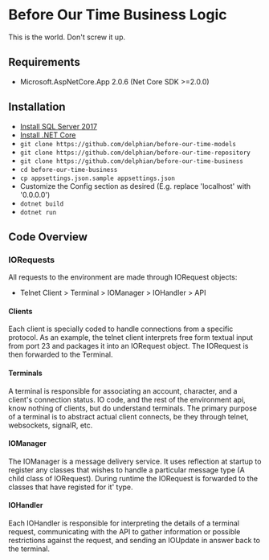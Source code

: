 # Before Our Time Business Logic

This is the world. Don't screw it up.

## Requirements
* Microsoft.AspNetCore.App 2.0.6 (Net Core SDK >=2.0.0)

## Installation
 * [Install SQL Server 2017](https://docs.microsoft.com/en-us/sql/linux/sql-server-linux-overview?view=sql-server-linux-2017)
 * [Install .NET Core](https://docs.microsoft.com/en-us/dotnet/core/get-started)
 * `git clone https://github.com/delphian/before-our-time-models`
 * `git clone https://github.com/delphian/before-our-time-repository`
 * `git clone https://github.com/delphian/before-our-time-business`
 * `cd before-our-time-business`
 * `cp appsettings.json.sample appsettings.json`
 * Customize the Config section as desired (E.g. replace 'localhost' with '0.0.0.0')
 * `dotnet build`
 * `dotnet run`
 
## Code Overview

### IORequests

All requests to the environment are made through IORequest objects:

* Telnet Client > Terminal > IOManager > IOHandler > API

#### Clients
Each client is specially coded to handle connections from a specific protocol.
As an example, the telnet client interprets free form textual input from port
23 and packages it into an IORequest object. The IORequest is then forwarded 
to the Terminal.

#### Terminals
A terminal is responsible for associating an account, character, and a client's
connection status. IO code, and the rest of the environment api, know nothing 
of clients, but do understand terminals. The primary purpose of a terminal is 
to abstract actual client connects, be they through telnet, websockets, 
signalR, etc.

#### IOManager
The IOManager is a message delivery service. It uses reflection at startup to 
register any classes that wishes to handle a particular message type (A child 
class of IORequest). During runtime the IORequest is forwarded to the
classes that have registed for it' type.

#### IOHandler
Each IOHandler is responsible for interpreting the details of a terminal
request, communicating with the API to gather information or possible
restrictions against the request, and sending an IOUpdate in answer back
to the terminal.
